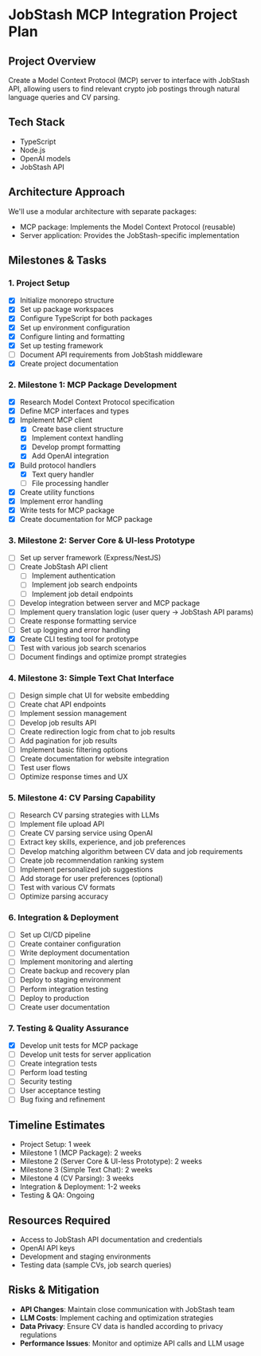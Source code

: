 # JobStash MCP Integration Project Plan

## Project Overview
Create a Model Context Protocol (MCP) server to interface with JobStash API, allowing users to find relevant crypto job postings through natural language queries and CV parsing.

## Tech Stack
- TypeScript
- Node.js
- OpenAI models
- JobStash API

## Architecture Approach
We'll use a modular architecture with separate packages:
- MCP package: Implements the Model Context Protocol (reusable)
- Server application: Provides the JobStash-specific implementation

## Milestones & Tasks

### 1. Project Setup
- [x] Initialize monorepo structure
- [x] Set up package workspaces
- [x] Configure TypeScript for both packages
- [x] Set up environment configuration
- [x] Configure linting and formatting
- [x] Set up testing framework
- [ ] Document API requirements from JobStash middleware
- [x] Create project documentation

### 2. Milestone 1: MCP Package Development
- [x] Research Model Context Protocol specification
- [x] Define MCP interfaces and types
- [x] Implement MCP client
  - [x] Create base client structure
  - [x] Implement context handling
  - [x] Develop prompt formatting
  - [x] Add OpenAI integration
- [x] Build protocol handlers
  - [x] Text query handler
  - [ ] File processing handler
- [x] Create utility functions
- [x] Implement error handling
- [x] Write tests for MCP package
- [x] Create documentation for MCP package

### 3. Milestone 2: Server Core & UI-less Prototype
- [ ] Set up server framework (Express/NestJS)
- [ ] Create JobStash API client
  - [ ] Implement authentication
  - [ ] Implement job search endpoints
  - [ ] Implement job detail endpoints
- [ ] Develop integration between server and MCP package
- [ ] Implement query translation logic (user query → JobStash API params)
- [ ] Create response formatting service
- [ ] Set up logging and error handling
- [x] Create CLI testing tool for prototype
- [ ] Test with various job search scenarios
- [ ] Document findings and optimize prompt strategies

### 4. Milestone 3: Simple Text Chat Interface
- [ ] Design simple chat UI for website embedding
- [ ] Create chat API endpoints
- [ ] Implement session management
- [ ] Develop job results API
- [ ] Create redirection logic from chat to job results
- [ ] Add pagination for job results
- [ ] Implement basic filtering options
- [ ] Create documentation for website integration
- [ ] Test user flows
- [ ] Optimize response times and UX

### 5. Milestone 4: CV Parsing Capability
- [ ] Research CV parsing strategies with LLMs
- [ ] Implement file upload API
- [ ] Create CV parsing service using OpenAI
- [ ] Extract key skills, experience, and job preferences
- [ ] Develop matching algorithm between CV data and job requirements
- [ ] Create job recommendation ranking system
- [ ] Implement personalized job suggestions
- [ ] Add storage for user preferences (optional)
- [ ] Test with various CV formats
- [ ] Optimize parsing accuracy

### 6. Integration & Deployment
- [ ] Set up CI/CD pipeline
- [ ] Create container configuration
- [ ] Write deployment documentation
- [ ] Implement monitoring and alerting
- [ ] Create backup and recovery plan
- [ ] Deploy to staging environment
- [ ] Perform integration testing
- [ ] Deploy to production
- [ ] Create user documentation

### 7. Testing & Quality Assurance
- [x] Develop unit tests for MCP package
- [ ] Develop unit tests for server application
- [ ] Create integration tests
- [ ] Perform load testing
- [ ] Security testing
- [ ] User acceptance testing
- [ ] Bug fixing and refinement

## Timeline Estimates
- Project Setup: 1 week
- Milestone 1 (MCP Package): 2 weeks
- Milestone 2 (Server Core & UI-less Prototype): 2 weeks
- Milestone 3 (Simple Text Chat): 2 weeks
- Milestone 4 (CV Parsing): 3 weeks
- Integration & Deployment: 1-2 weeks
- Testing & QA: Ongoing

## Resources Required
- Access to JobStash API documentation and credentials
- OpenAI API keys
- Development and staging environments
- Testing data (sample CVs, job search queries)

## Risks & Mitigation
- **API Changes**: Maintain close communication with JobStash team
- **LLM Costs**: Implement caching and optimization strategies
- **Data Privacy**: Ensure CV data is handled according to privacy regulations
- **Performance Issues**: Monitor and optimize API calls and LLM usage 